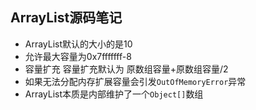 ## ArrayList源码笔记

* ArrayList默认的大小的是10
* 允许最大容量为0x7fffffff-8
* 容量扩充 容量扩充默认为 原数组容量+原数组容量/2
* 如果无法分配内存扩展容量会引发`OutOfMemoryError`异常
* ArrayList本质是内部维护了一个`Object[]`数组